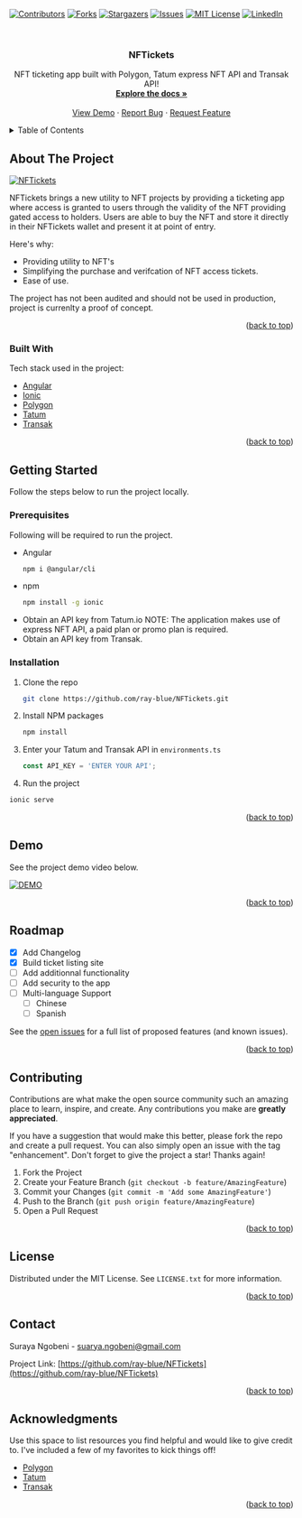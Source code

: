 <div id="top"></div>
<!--
*** Thanks for checking out the Best-README-Template. If you have a suggestion
*** that would make this better, please fork the repo and create a pull request
*** or simply open an issue with the tag "enhancement".
*** Don't forget to give the project a star!
*** Thanks again! Now go create something AMAZING! :D
-->



<!-- PROJECT SHIELDS -->
<!--
*** I'm using markdown "reference style" links for readability.
*** Reference links are enclosed in brackets [ ] instead of parentheses ( ).
*** See the bottom of this document for the declaration of the reference variables
*** for contributors-url, forks-url, etc. This is an optional, concise syntax you may use.
*** https://www.markdownguide.org/basic-syntax/#reference-style-links
-->
[![Contributors][contributors-shield]][contributors-url]
[![Forks][forks-shield]][forks-url]
[![Stargazers][stars-shield]][stars-url]
[![Issues][issues-shield]][issues-url]
[![MIT License][license-shield]][license-url]
[![LinkedIn][linkedin-shield]][linkedin-url]



<!-- PROJECT LOGO -->
<br />
<div align="center">
  <!-- <a href="https://github.com/ray-blue/NFTickets">
    <img src="images/mbongo_logo.png" alt="Logo" width="80" height="80">
  </a> -->

  <h3 align="center">NFTickets</h3>

  <p align="center">
    NFT ticketing app built with Polygon, Tatum express NFT API and Transak API!
    <br />
    <a href="https://github.com/ray-blue/NFTickets"><strong>Explore the docs »</strong></a>
    <br />
    <br />
    <a href="https://github.com/ray-blue/NFTickets">View Demo</a>
    ·
    <a href="https://github.com/ray-blue/NFTickets/issues">Report Bug</a>
    ·
    <a href="https://github.com/ray-blue/NFTickets/issues">Request Feature</a>
  </p>
</div>



<!-- TABLE OF CONTENTS -->
<details>
  <summary>Table of Contents</summary>
  <ol>
    <li>
      <a href="#about-the-project">About The Project</a>
      <ul>
        <li><a href="#built-with">Built With</a></li>
      </ul>
    </li>
    <li>
      <a href="#getting-started">Getting Started</a>
      <ul>
        <li><a href="#prerequisites">Prerequisites</a></li>
        <li><a href="#installation">Installation</a></li>
      </ul>
    </li>
    <li><a href="#usage">Usage</a></li>
    <li><a href="#roadmap">Roadmap</a></li>
    <li><a href="#contributing">Contributing</a></li>
    <li><a href="#license">License</a></li>
    <li><a href="#contact">Contact</a></li>
    <li><a href="#acknowledgments">Acknowledgments</a></li>
  </ol>
</details>



<!-- ABOUT THE PROJECT -->
## About The Project

[![NFTickets][product-screenshot]](https://example.com)

NFTickets brings a new utility to NFT projects by providing a ticketing app where access is granted to users through the validity of the NFT providing gated access to holders. Users are able to buy the NFT and store it directly in their NFTickets wallet and present it at point of entry. 

Here's why:
* Providing utility to NFT's
* Simplifying the purchase and verifcation of NFT access tickets.
* Ease of use.

The project has not been audited and should not be used in production, project is currenlty a proof of concept.

<p align="right">(<a href="#top">back to top</a>)</p>

### Built With

Tech stack used in the project:

* [Angular](https://angular.io/)
* [Ionic](https://ionicframework.com/)
* [Polygon](https://polygon.technology/)
* [Tatum](https://tatum.io/)
* [Transak](https://transak.gitbook.io/transak-docs/quick-guides/setting-up-a-quick-demo-integration/quick-customization-of-your-demo-integration)


<p align="right">(<a href="#top">back to top</a>)</p>



<!-- GETTING STARTED -->
## Getting Started

Follow the steps below to run the project locally.

### Prerequisites

Following will be required to run the project.
* Angular
  ```sh
  npm i @angular/cli
  ```
* npm
  ```sh
  npm install -g ionic
  ```
* Obtain an API key from Tatum.io NOTE: The application makes use of express NFT API, a paid plan or promo plan is required.
* Obtain an API key from Transak.

### Installation

1. Clone the repo
   ```sh
   git clone https://github.com/ray-blue/NFTickets.git
   ```
2. Install NPM packages
   ```sh
   npm install
   ```
4. Enter your Tatum and Transak API in `environments.ts`
   ```js
   const API_KEY = 'ENTER YOUR API';
   ```
5. Run the project
  ```sh
  ionic serve
  ```


<p align="right">(<a href="#top">back to top</a>)</p>


<!-- USAGE EXAMPLES -->
## Demo

See the project demo video below.

[![DEMO](https://img.youtube.com/vi/MtFiVb9B_ck/0.jpg)](https://youtu.be/MtFiVb9B_ck)

<p align="right">(<a href="#top">back to top</a>)</p>



<!-- ROADMAP -->
## Roadmap

- [x] Add Changelog
- [x] Build ticket listing site
- [ ] Add additionnal functionality
- [ ] Add security to the app
- [ ] Multi-language Support
    - [ ] Chinese
    - [ ] Spanish

See the [open issues](https://github.com/ray-blue/NFTickets/issues) for a full list of proposed features (and known issues).

<p align="right">(<a href="#top">back to top</a>)</p>



<!-- CONTRIBUTING -->
## Contributing

Contributions are what make the open source community such an amazing place to learn, inspire, and create. Any contributions you make are **greatly appreciated**.

If you have a suggestion that would make this better, please fork the repo and create a pull request. You can also simply open an issue with the tag "enhancement".
Don't forget to give the project a star! Thanks again!

1. Fork the Project
2. Create your Feature Branch (`git checkout -b feature/AmazingFeature`)
3. Commit your Changes (`git commit -m 'Add some AmazingFeature'`)
4. Push to the Branch (`git push origin feature/AmazingFeature`)
5. Open a Pull Request

<p align="right">(<a href="#top">back to top</a>)</p>



<!-- LICENSE -->
## License

Distributed under the MIT License. See `LICENSE.txt` for more information.

<p align="right">(<a href="#top">back to top</a>)</p>



<!-- CONTACT -->
## Contact

Suraya Ngobeni - suarya.ngobeni@gmail.com

Project Link: [https://github.com/ray-blue/NFTickets](https://github.com/ray-blue/NFTickets)

<p align="right">(<a href="#top">back to top</a>)</p>



<!-- ACKNOWLEDGMENTS -->
## Acknowledgments

Use this space to list resources you find helpful and would like to give credit to. I've included a few of my favorites to kick things off!

* [Polygon](https://polygon.technology/)
* [Tatum](https://tatum.io/)
* [Transak](https://transak.gitbook.io/transak-docs/quick-guides/setting-up-a-quick-demo-integration/quick-customization-of-your-demo-integration)

<p align="right">(<a href="#top">back to top</a>)</p>



<!-- MARKDOWN LINKS & IMAGES -->
<!-- https://www.markdownguide.org/basic-syntax/#reference-style-links -->
[contributors-shield]: https://img.shields.io/github/contributors/ray-blue/NFTickets.svg?style=for-the-badge
[contributors-url]: https://github.com/ray-blue/NFTickets/graphs/contributors
[forks-shield]: https://img.shields.io/github/forks/ray-blue/NFTickets.svg?style=for-the-badge
[forks-url]: https://github.com/ray-blue/NFTickets/network/members
[stars-shield]: https://img.shields.io/github/stars/ray-blue/NFTickets.svg?style=for-the-badge
[stars-url]: https://github.com/ray-blue/NFTickets/stargazers
[issues-shield]: https://img.shields.io/github/issues/ray-blue/NFTickets.svg?style=for-the-badge
[issues-url]: https://github.com/ray-blue/NFTickets/issues
[license-shield]: https://img.shields.io/github/license/ray-blue/NFTickets.svg?style=for-the-badge
[license-url]: https://github.com/ray-blue/NFTickets/blob/master/LICENSE.txt
[linkedin-shield]: https://img.shields.io/badge/-LinkedIn-black.svg?style=for-the-badge&logo=linkedin&colorB=555
[linkedin-url]: https://linkedin.com/in/suraya-ngobeni-806421207/
[product-screenshot]: https://img.youtube.com/vi/MtFiVb9B_ck/0.jpg
